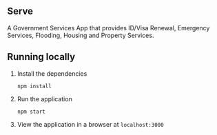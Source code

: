 
## Serve

A Government Services App that provides ID/Visa Renewal, Emergency Services, Flooding, Housing and Property Services.


## Running locally

1. Install the dependencies

    ```
    npm install
    ```

1. Run the application

    ```
    npm start
    ```

1. View the application in a browser at `localhost:3000`


